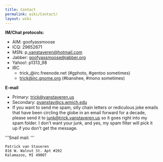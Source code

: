 ```yaml
---
title: Contact
permalink: wiki/Contact/
layout: wiki
---
```


**IM/Chat protocols:**

-   AIM: goofyassmoose
-   ICQ: 29652671
-   MSN: p\_vanstaveren@hotmail.com
-   Jabber: goofyassmoose@jabber.org
-   Yahoo!: p1313\_98
-   IRC
    -   trick\_@irc.freenode.net (\#gphoto, \#gentoo sometimes)
    -   trick@irc.gnome.org (\#banshee, \#mono sometimes)

**E-mail**

-   Primary: trick@vanstaveren.us
-   Secondary: pvanstav@cs.wmich.edu
-   If you want to send me spam, silly chain letters or rediculous joke
    emails that have been circling the globe in an email forward for a
    decade, please send it to junk@trick.vanstaveren.us so it goes right
    into my spam folder. I don't want your junk, and yes, my spam filter
    will pick it up if you don't get the message.

'''Snail mail: '''

`Patrick van Staveren`  
`816 W. Walnut St. Apt #202`  
`Kalamazoo, MI 49007`

